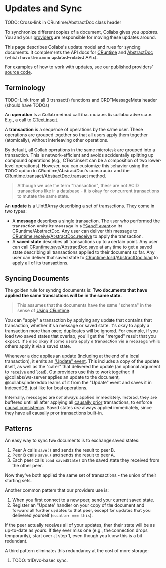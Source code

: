 # Updates and Sync

TODO: Cross-link in CRuntime/AbstractDoc class header

To synchronize different copies of a document, Collabs gives you _updates_. You and your [providers](../guide/providers.html) are responsible for moving these updates around.

This page describes Collabs's update model and rules for syncing documents. It complements the API docs for [CRuntime](TODO) and [AbstractDoc](TODO) (which have the same updated-related APIs).

For examples of how to work with updates, see our published providers' [source code](https://github.com/composablesys/collabs).

## Terminology

TODO: Link from all 3 transact() functions and CRDTMessageMeta header (should have TODOs)

An **operation** is a Collab method call that mutates its collaborative state. E.g., a call to [CText.insert](TODO).

A **transaction** is a sequence of operations by the same user. These operations are grouped together so that all users apply them together (atomically), without interleaving other operations.

By default, all Collab operations in the same microtask are grouped into a transaction. This is network-efficient and avoids accidentally splitting up compound operations (e.g., CText.insert can be a composition of two lower-level operations). However, you can customize this behavior using the TODO option in CRuntime/AbstractDoc's constructor and the [CRuntime.transact](TODO)/[AbstractDoc.transact](TODO) method.

> Although we use the term "transaction", these are not ACID transactions like in a database - it is okay for concurrent transactions to mutate the same state.

An **update** is a Uint8Array describing a set of transactions. They come in two types:

- A **message** describes a single transaction. The user who performed the transaction emits its message in a ["Send" event](TODO) on its CRuntime/AbstractDoc. Any user can deliver this message to [CRuntime.receive](TODO)/[AbstractDoc.receive](TODO) to apply the transaction.
- A **saved state** describes all transactions up to a certain point. Any user can call [CRuntime.save](TODO)/[AbstractDoc.save](TODO) at any time to get a saved state describing all transactions applied to their document so far. Any user can deliver that saved state to [CRuntime.load](TODO)/[AbstractDoc.load](TODO) to apply all of its transactions.

## Syncing Documents

The golden rule for syncing documents is: **Two documents that have applied the same transactions will be in the same state.**

> This assumes that the documents have the same "schema" in the sense of [Using CRuntime](../guide/documents.html#using-cruntime).

You can "apply" a transaction by applying any update that contains that transaction, whether it's a message or saved state. It's okay to apply a transaction more than once; duplicates will be ignored. For example, if you load two saved states that overlap, you'll get the "merged" result that you expect. It's also okay if some users apply a transaction via a message while others apply it via a saved state.

Whenever a doc applies an update (including at the end of a local transaction), it emits an ["Update" event](TODO). This includes a copy of the update itself, as well as the "caller" that delivered the update (an optional argument to `receive` and `load`). Our providers use this to work together: if @collabs/ws-server applies an update to the document, @collabs/indexeddb learns of it from the "Update" event and saves it in IndexedDB, just like for local operations.

Internally, messages are *not* always applied immediately. Instead, they are buffered until all after applying all [causally prior](TODO) transactions, to enforce [causal consistency](TODO). Saved states *are* always applied immediately, since they have all causally prior transactions built-in.

## Patterns

An easy way to sync two documents is to exchange saved states:

1. Peer A calls `save()` and sends the result to peer B.
2. Peer B calls `save()` and sends the result to peer A.
3. Each peer calls `load(savedState)` on the saved state they received from the other peer.

Now they've both applied the same set of transactions - the union of their starting sets.

Another common pattern that our providers use is:

1. When you first connect to a new peer, send your current saved state.
2. Register an "Update" handler on your copy of the document and forward all further updates to that peer, except for updates that you delivered yourself (`e.caller === this`).

If the peer actually receives all of your updates, then their state will be as up-to-date as yours. If they ever miss one (e.g., the connection drops temporarily), start over at step 1, even though you know this is a bit redundant.

A third pattern eliminates this redundancy at the cost of more storage:

1. TODO: trID/vc-based sync.

